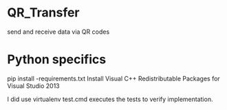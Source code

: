 # QR_Transfer
send and receive data via QR codes

# Python specifics
pip install -requirements.txt
Install Visual C++ Redistributable Packages for Visual Studio 2013

I did use virtualenv
test.cmd executes the tests to verify implementation.
